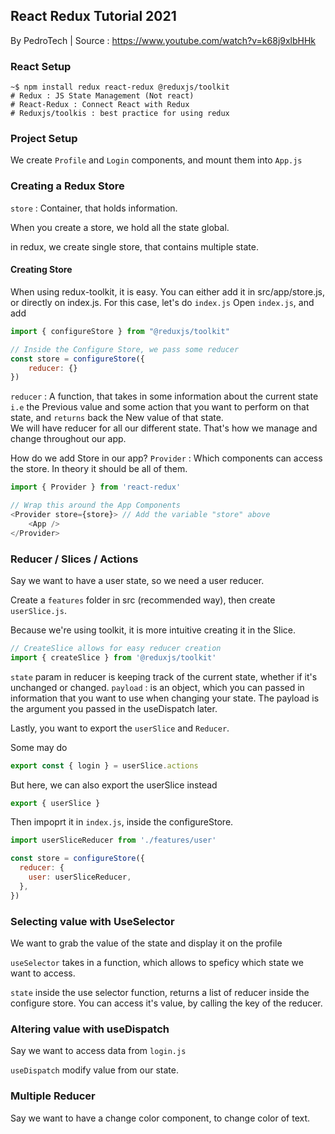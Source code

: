 ## React Redux Tutorial 2021
By PedroTech | Source : https://www.youtube.com/watch?v=k68j9xlbHHk

### React Setup
```shell
~$ npm install redux react-redux @reduxjs/toolkit
# Redux : JS State Management (Not react)
# React-Redux : Connect React with Redux
# Reduxjs/toolkis : best practice for using redux
```

### Project Setup
We create `Profile` and `Login` components, and mount them into `App.js`


### Creating a Redux Store
`store` : Container, that holds information. 

When you create a store, we hold all the state global. 

in redux, we create single store, that contains multiple state. 

#### Creating Store
When using redux-toolkit, it is easy. You can either add it in src/app/store.js, or directly on index.js. For this case, let's do `index.js`
Open `index.js`, and add<br>
```javascript
import { configureStore } from "@reduxjs/toolkit"

// Inside the Configure Store, we pass some reducer
const store = configureStore({
    reducer: {}
})
```
`reducer` : A function, that takes in some information about the current state `i.e` the Previous value and some action that you want to perform on that state, and `returns` back the New value of that state. <br>
We will have reducer for all our different state. That's how we manage and change throughout our app.

How do we add Store in our app?
`Provider` : Which components can access the store. In theory it should be all of them.
```javascript
import { Provider } from 'react-redux'

// Wrap this around the App Components
<Provider store={store}> // Add the variable "store" above
    <App />
</Provider>
```


### Reducer / Slices / Actions
Say we want to have a user state, so we need a user reducer.

Create a `features` folder in src (recommended way), then create `userSlice.js`.

Because we're using toolkit, it is more intuitive creating it in the Slice.

```javascript
// CreateSlice allows for easy reducer creation
import { createSlice } from '@reduxjs/toolkit'

```
`state` param in reducer is keeping track of the current state, whether if it's unchanged or changed.
`payload` : is an object, which you can passed in information that you want to use when changing your state. The payload is the argument you passed in the useDispatch later.

Lastly, you want to export the `userSlice` and `Reducer`.

Some may do 
```javascript 
export const { login } = userSlice.actions
```
But here, we can also export the userSlice instead
```javascript 
export { userSlice }
```

Then impoprt it in `index.js`, inside the configureStore.
```javascript
import userSliceReducer from './features/user'

const store = configureStore({
  reducer: {
    user: userSliceReducer,
  },
})
```

### Selecting value with UseSelector
We want to grab the value of the state and display it on the profile

`useSelector` takes in a function, which allows to speficy which state we want to access.

`state` inside the use selector function, returns a list of reducer inside the configure store. You can access it's value, by calling the key of the reducer.

### Altering value with useDispatch
Say we want to access data from `login.js`

`useDispatch` modify value from our state. 

### Multiple Reducer
Say we want to have a change color component, to change color of text.

